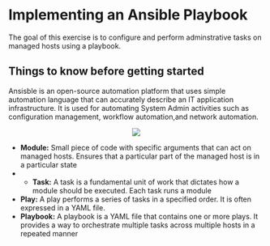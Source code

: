 # Implementing an Ansible Playbook

The goal of this exercise is to configure and perform adminstrative tasks on managed hosts using a playbook.

## Things to know before getting started

Ansisble is an open-source automation platform that uses simple automation language that can accurately describe an IT application infrastructure. It is used for automating System Admin activities such as
configuration management, workflow automation,and network automation.

<p align = "center">
  <img src="https://drive.google.com/file/d/1Cg6_OISy7t3dYL_pJF8EyRNN_Gvm3mRP/view?usp=sharing">
  
* **Module:** Small piece of code with specific arguments that can act on managed hosts. Ensures that a particular part of the managed host is in a particular state
* * **Task:** A task is a fundamental unit of work that dictates how a module should be executed. Each task runs a module
* **Play:** A play performs a series of tasks in a specified order. It is often expressed in a YAML file.
* **Playbook:** A playbook is a YAML file that contains one or more plays. It provides a way to orchestrate multiple tasks across multiple hosts in a repeated manner


